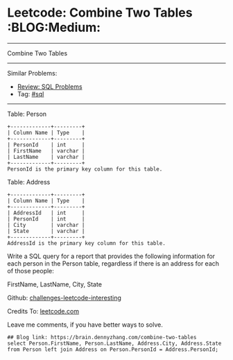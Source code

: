 # Leetcode: Combine Two Tables     :BLOG:Medium:


---

Combine Two Tables  

---

Similar Problems:  
-   [Review: SQL Problems](https://brain.dennyzhang.com/review-sql)
-   Tag: [#sql](https://brain.dennyzhang.com/tag/sql)

---

Table: Person  

    +-------------+---------+
    | Column Name | Type    |
    +-------------+---------+
    | PersonId    | int     |
    | FirstName   | varchar |
    | LastName    | varchar |
    +-------------+---------+
    PersonId is the primary key column for this table.

Table: Address  

    +-------------+---------+
    | Column Name | Type    |
    +-------------+---------+
    | AddressId   | int     |
    | PersonId    | int     |
    | City        | varchar |
    | State       | varchar |
    +-------------+---------+
    AddressId is the primary key column for this table.

Write a SQL query for a report that provides the following information for each person in the Person table, regardless if there is an address for each of those people:  

FirstName, LastName, City, State  

Github: [challenges-leetcode-interesting](https://github.com/DennyZhang/challenges-leetcode-interesting/tree/master/combine-two-tables)  

Credits To: [leetcode.com](https://leetcode.com/problems/combine-two-tables/description/)  

Leave me comments, if you have better ways to solve.  

    ## Blog link: https://brain.dennyzhang.com/combine-two-tables
    select Person.FirstName, Person.LastName, Address.City, Address.State
    from Person left join Address on Person.PersonId = Address.PersonId;